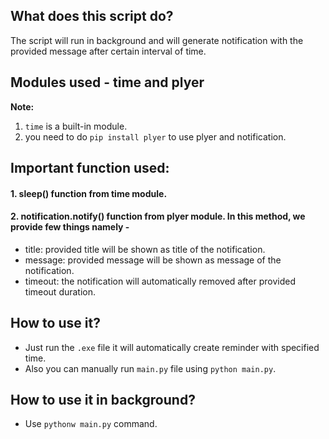 ## What does this script do?
The script will run in background and will generate notification with the provided message after certain interval of time.


## Modules used - **time** and **plyer**
**Note:** 
1. `time` is a built-in module.
2. you need to do `pip install plyer` to use plyer and notification.

## Important function used:
#### 1. sleep() function from time module.
#### 2. notification.notify() function from plyer module. In this method, we provide few things namely - 
- title: provided title will be shown as title of the notification.
- message: provided message will be shown as message of the notification.
- timeout: the notification will automatically removed after provided timeout duration.

## How to use it?
- Just run the `.exe` file it will automatically create reminder with specified time.
- Also you can manually run `main.py` file using `python main.py`.

## How to use it in background?
- Use `pythonw main.py` command.
